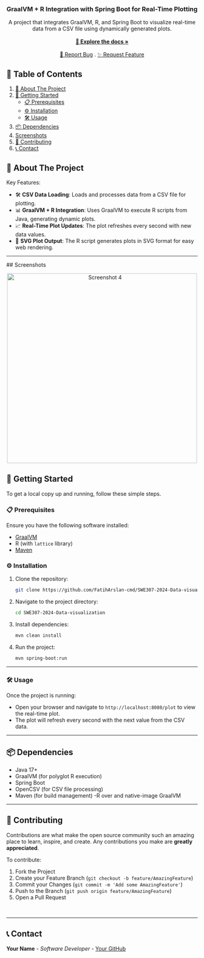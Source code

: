 <p align="center">
  <h3 align="center">GraalVM + R Integration with Spring Boot for Real-Time Plotting</h3>
  <p align="center">
  A project that integrates GraalVM, R, and Spring Boot to visualize real-time data from a CSV file using dynamically generated plots. <br/><br/>
    <a href="https://github.com/FatihArslan-cmd/SWE307-2024-Data-visualization"><strong>🌟 Explore the docs »</strong></a>
    <br/><br/>
    <a href="https://github.com/FatihArslan-cmd/SWE307-2024-Data-visualization/issues">🐛 Report Bug</a>
    .
    <a href="https://github.com/FatihArslan-cmd/SWE307-2024-Data-visualization/issues">✨ Request Feature</a>
  </p>
</p>

## 📖 Table of Contents

1. [📘 About The Project](#about-the-project)
2. [🚀 Getting Started](#getting-started)
    - [📋 Prerequisites](#prerequisites)
    - [⚙️ Installation](#installation)
    - [🛠️ Usage](#usage)
3. [📦 Dependencies](#dependencies)
4. [Screenshots](#Screenshots)
5. [🤝 Contributing](#contributing)
6. [📞 Contact](#contact)

## <a id="about-the-project"></a>📘 About The Project

Key Features:<br/>
- 🛠️ **CSV Data Loading**: Loads and processes data from a CSV file for plotting.<br/>
- 📊 **GraalVM + R Integration**: Uses GraalVM to execute R scripts from Java, generating dynamic plots.<br/>
- 📈 **Real-Time Plot Updates**: The plot refreshes every second with new data values.<br/>
- 📄 **SVG Plot Output**: The R script generates plots in SVG format for easy web rendering.<br/>

<hr>
## <a id="Screenshots"></a>Screenshots


<p align="center"> 
<img src="https://github.com/user-attachments/assets/7b384666-655e-4098-8c03-c2015c82a5de" width="500" alt="Screenshot 4"/>  </p> 

## <a id="getting-started"></a>🚀 Getting Started

To get a local copy up and running, follow these simple steps.

### <a id="prerequisites"></a>📋 Prerequisites

Ensure you have the following software installed:
- [GraalVM](https://www.graalvm.org/docs/getting-started/)
- R (with `lattice` library)
- [Maven](https://maven.apache.org/install.html)

### <a id="installation"></a>⚙️ Installation

1. Clone the repository:
    ```bash
    git clone https://github.com/FatihArslan-cmd/SWE307-2024-Data-visualization.git
    ```
2. Navigate to the project directory:
    ```bash
    cd SWE307-2024-Data-visualization
    ```
3. Install dependencies:
    ```bash
    mvn clean install
    ```
4. Run the project:
    ```bash
    mvn spring-boot:run
    ```

<hr>

### <a id="usage"></a>🛠️ Usage

Once the project is running:
- Open your browser and navigate to `http://localhost:8080/plot` to view the real-time plot.
- The plot will refresh every second with the next value from the CSV data.

<hr>

## <a id="dependencies"></a>📦 Dependencies

- Java 17+
- GraalVM (for polyglot R execution)
- Spring Boot
- OpenCSV (for CSV file processing)
- Maven (for build management)
-R over and native-image GraalVM
<hr>

## <a id="contributing"></a>🤝 Contributing

Contributions are what make the open source community such an amazing place to learn, inspire, and create. Any contributions you make are **greatly appreciated**.

To contribute:

1. Fork the Project
2. Create your Feature Branch (`git checkout -b feature/AmazingFeature`)
3. Commit your Changes (`git commit -m 'Add some AmazingFeature'`)
4. Push to the Branch (`git push origin feature/AmazingFeature`)
5. Open a Pull Request
<br/>

<hr>

## <a id="contact"></a>📞 Contact

**Your Name** - *Software Developer* - [Your GitHub](https://github.com/FatihArslan-cmd)

